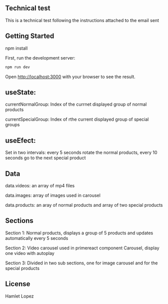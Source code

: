 ## Technical test

This is a technical test following the instructions attached to the email sent

## Getting Started

npm install

First, run the development server:

```bash
npm run dev

```

Open [http://localhost:3000](http://localhost:3000) with your browser to see the result.

## useState:

currentNormalGroup: Index of the currnet displayed group of normal products

currentSpecialGroup: Index of rthe current displayed group of special groups


## useEfect:

Set in two intervals: every 5 seconds rotate the normal products, every 10 seconds go to the next special product


## Data

data.videos: an array of mp4 files

data.images: array of images used in carousel

data.products: an aray of normal products and array of two special products


## Sections

Section 1: Normal products, displays a group of 5 products and updates automatically every 5 seconds

Section 2: Video carousel used in primereact component Carousel, display one video with autoplay 

Section 3: Divided in two sub sections, one for image carousel and for the special products
 


## License 

Hamlet Lopez


